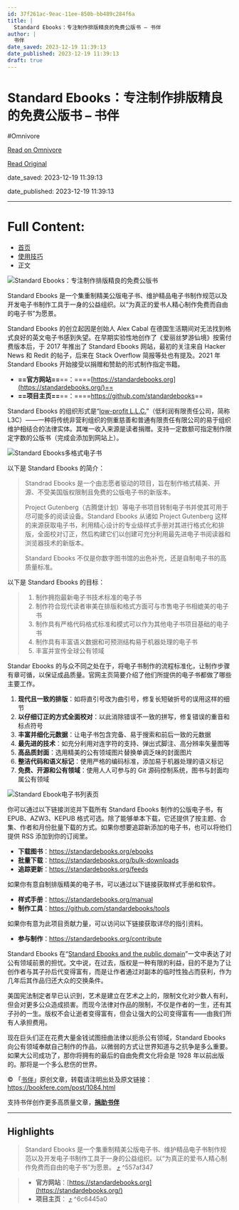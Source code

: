 ```yaml
---
id: 37f261ac-9eac-11ee-850b-bb489c284f6a
title: |
  Standard Ebooks：专注制作排版精良的免费公版书 – 书伴
author: |
  书伴
date_saved: 2023-12-19 11:39:13
date_published: 2023-12-19 11:39:13
draft: true
---
```


# Standard Ebooks：专注制作排版精良的免费公版书 – 书伴
#Omnivore

[Read on Omnivore](https://omnivore.app/me/standard-ebooks-18c83bdc11b)

[Read Original](https://bookfere.com/post/1084.html)

date_saved: 2023-12-19 11:39:13

date_published: 2023-12-19 11:39:13

--- 

# Full Content: 

* [首页](https://bookfere.com/)
* [使用技巧](https://bookfere.com/category/skills)
* 正文

![Standard Ebooks：专注制作排版精良的免费公版书](https://proxy-prod.omnivore-image-cache.app/780x0,swvPFV62_e4z-45Q8w8CToWYiFCC6CCYyKNLzoNVaB-0/https://bookfere.com/wp-content/uploads/2023/12/standard-ebooks.jpg)

Standard Ebooks 是一个集重制精美公版电子书、维护精品电子书制作规范以及开发电子书制作工具于一身的公益组织。以“为真正的爱书人精心制作免费而自由的电子书”为愿景。

Standard Ebooks 的创立起因是创始人 Alex Cabal 在德国生活期间对无法找到格式良好的英文电子书感到失望。在早期实验性地创作了《爱丽丝梦游仙境》按需付费版本后，于 2017 年推出了 Standard Ebooks 网站，最初的关注来自 Hacker News 和 Redit 的帖子，后来在 Stack Overflow 简报等处也有提及。2021 年 Standard Ebooks 开始接受以捐赠和赞助的形式制作指定书籍。

* **==官方网站==**==：====[https://standardebooks.org](https://standardebooks.org/)==
* **==项目主页==**==：====<https://github.com/standardebooks>==

Standard Ebooks 的组织形式是“[low-profit L.L.C.](https://en.wikipedia.org/wiki/Low-profit%5Flimited%5Fliability%5Fcompany)”（低利润有限责任公司，简称 L3C）——一种将传统非营利组织的侧重慈善和普通有限责任有限公司的易于组织维护相结合的法律实体。其唯一收入来源是读者捐赠。支持一定数额可指定制作限定字数的公版书（完成会添加到网站上）。

![Standard Ebooks多格式电子书](https://proxy-prod.omnivore-image-cache.app/780x320,s7GCJOjSJQDioZiTE73DjUcx0pRSAoDdVBkfMPj_ncs4/https://bookfere.com/wp-content/uploads/2023/12/standard-ebooks_1.jpg)

以下是 Standard Ebooks 的简介：

> Standrad Ebooks 是一个由志愿者驱动的项目，旨在制作格式精美、开源、不受美国版权限制且免费的公版电子书的新版本。
> 
> Project Gutenberg（古腾堡计划）等电子书项目转制电子书并使其可用于尽可能多的阅读设备。Standard Ebooks 从诸如 Project Gutenberg 这样的来源获取电子书，利用精心设计的专业级样式手册对其进行格式化和排版，全面校对订正，然后构建它们以创建可充分利用最先进电子书阅读器和浏览器技术的新版本。
> 
> Standard Ebooks 不仅是你数字图书馆的出色补充，还是自制电子书的高质量标准。

以下是 Standard Ebooks 的目标：

> 1. 制作拥抱最新电子书技术标准的电子书
> 2. 制作符合现代读者审美在排版和格式方面可与市售电子书相媲美的电子书
> 3. 制作具有严格代码格式标准和模式可以作为其他电子书项目基础的电子书
> 4. 制作具有丰富语义数据和可预测结构易于机器处理的电子书
> 5. 丰富并宣传全球公有领域

Standar Ebooks 的与众不同之处在于，将电子书制作的流程标准化，让制作步骤有章可循，以保证成品质量。官网主页简要介绍了他们所提供的电子书都做了哪些主要工作。

1. **现代且一致的排版**：如将直引号改为曲引号，修复长短破折号的误用这样的细节
2. **以仔细订正的方式全面校对**：以此消除错误不一致的拼写，修复错误的重音和标点符号
3. **丰富并细化元数据**：让电子书包含完备、易于搜索和前后一致的元数据
4. **最先进的技术**：如充分利用对连字符的支持、弹出式脚注、高分辨率矢量图等
5. **高品质封面**：选用精美的公有领域图片替换单调乏味的封面图片
6. **整洁代码和语义标记**：使用严格的编码标准，添加易于机器处理的语义标记
7. **免费、开源和公有领域**：使用人人可参与的 Git 源码控制系统，图书与封面均属公有领域

![Standard Ebook电子书列表页](https://proxy-prod.omnivore-image-cache.app/780x1067,s4bOThV7U_BQ7fQzLgO6XI3SxMbu6ZyVJtYq0KJaube4/https://bookfere.com/wp-content/uploads/2023/12/standard-ebooks_2.jpg)

你可以通过以下链接浏览并下载所有 Standard Ebooks 制作的公版电子书，有 EPUB、AZW3、KEPUB 格式可选。除了能够单本下载，它还提供了按主题、合集、作者和月份批量下载的方式。如果你想要追踪新添加的电子书，也可以将他们提供 RSS 添加到你的订阅里。

* **下载图书**：<https://standardebooks.org/ebooks>
* **批量下载**：<https://standardebooks.org/bulk-downloads>
* **追踪更新**：<https://standardebooks.org/feeds>

如果你有意自制排版精美的电子书，可以通过以下链接获取样式手册和软件。

* **样式手册**：<https://standardebooks.org/manual>
* **制作工具**：<https://github.com/standardebooks/tools>

如果你有意为此项目贡献力量，可以访问以下链接获取详尽的指引资料。

* **参与制作**：<https://standardebooks.org/contribute>

Standard Ebooks 在“[Standard Ebooks and the public domain](https://standardebooks.org/about/standard-ebooks-and-the-public-domain)”一文中表达了对公有领域前景的担忧。文中说，在过去，版权是一种有限的利益，目的不是为了让创作者与其子孙后代变得富有，而是让作者通过对副本的临时性独占而获利，作为几年后其作品归还大众的交换条件。

美国宪法制定者早已认识到，艺术是建立在艺术之上的，限制文化对少数人有利，但会对更多公众造成损害。而现今法律对作品的限制，不仅是作者的一生，还有其子孙的一生。版权不会让逝者变得富有，但会让强大的公司变得富有——由我们所有人承担费用。

现在巨头们正在花费大量金钱试图扭曲法律以扼杀公有领域，Standard Ebooks 向公有领域奉献自己制作的作品，以微弱的方式让世界知道与之抗争是多么重要。如果大公司成功了，那你将拥有的最后的自由免费文化将会是 1928 年以前出版的。那将是一个多么悲伤的世界。

© 「[书伴](https://bookfere.com/)」原创文章，转载请注明出处及原文链接：<https://bookfere.com/post/1084.html>

支持书伴创作更多高质量文章，**[捐助书伴](https://bookfere.com/donate "让金钱为有意义的事情出一分力！")**

---

## Highlights

> Standard Ebooks 是一个集重制精美公版电子书、维护精品电子书制作规范以及开发电子书制作工具于一身的公益组织。以“为真正的爱书人精心制作免费而自由的电子书”为愿景。 [⤴️](https://omnivore.app/me/standard-ebooks-18c83bdc11b#557af347-899f-42a9-8905-704bd34a8885)  ^557af347

> * **官方网站**：[https://standardebooks.org](https://standardebooks.org/)
> * **项目主页**： [⤴️](https://omnivore.app/me/standard-ebooks-18c83bdc11b#6c6445a0-63c7-4fc7-b7d0-6586f82b625e)  ^6c6445a0

